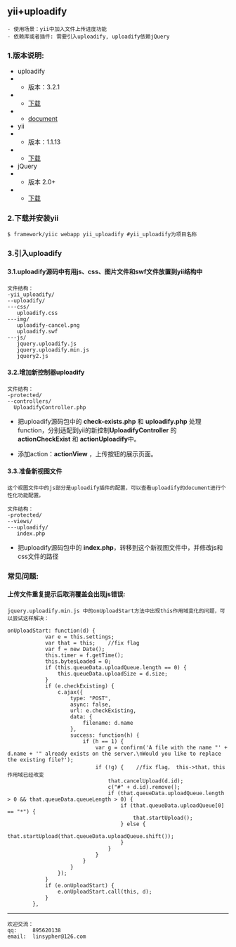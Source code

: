 ## yii+uploadify
>
 	- 使用场景：yii中加入文件上传进度功能
	- 依赖库或者插件: 需要引入uploadify, uploadify依赖jQuery

### 1.版本说明:
- uploadify
- - 版本：3.2.1
- - [下载](http://www.uploadify.com/download/)
- - [document](http://www.uploadify.com/documentation/)
- yii
- - 版本：1.1.13
- - [下载](http://www.yiiframework.com/download/)
- jQuery
- - 版本 2.0+
- - [下载](http://jquery.com/download/)

### 2.下载并安装yii
```
$ framework/yiic webapp yii_uploadify #yii_uploadify为项目名称
```

### 3.引入uploadify
#### 3.1.uploadify源码中有用js、css、图片文件和swf文件放置到yii结构中
```
文件结构：
-yii_uploadify/
--uploadify/
---css/
   uploadify.css
---img/
   uploadify-cancel.png
   uploadify.swf
---js/
   jquery.uploadify.js
   jquery.uploadify.min.js
   jquery2.js
```

#### 3.2.增加新控制器uploadify
```
文件结构：
-protected/
--controllers/
  UploadifyController.php
```
- 把uploadify源码包中的 **check-exists.php** 和 **uploadify.php** 处理function，分别适配到yii的新控制**UploadifyController** 的**actionCheckExist** 和 **actionUploadify**中。

- 添加action：**actionView** ，上传按钮的展示页面。

#### 3.3.准备新视图文件
>
	这个视图文件中的js部分是uploadify插件的配置，可以查看uploadify的document进行个性化功能配置。

```
文件结构：
-protected/
--views/
---uploadify/
   index.php
```
- 把uploadify源码包中的 **index.php**，转移到这个新视图文件中，并修改js和css文件的路径

### 常见问题:
#### 上传文件重复提示后取消覆盖会出现js错误:
>
	jquery.uploadify.min.js 中的onUploadStart方法中出现this作用域变化的问题，可以尝试这样解决：
```
onUploadStart: function(d) {
            var e = this.settings;
            var that = this;    //fix flag
            var f = new Date();
            this.timer = f.getTime();
            this.bytesLoaded = 0;
            if (this.queueData.uploadQueue.length == 0) {
                this.queueData.uploadSize = d.size;
            }
            if (e.checkExisting) {
                c.ajax({
                    type: "POST",
                    async: false,
                    url: e.checkExisting,
                    data: {
                        filename: d.name
                    },
                    success: function(h) {
                        if (h == 1) {
                            var g = confirm('A file with the name "' + d.name + '" already exists on the server.\nWould you like to replace the existing file?');
                            if (!g) {    //fix flag， this->that，this作用域已经改变
                                that.cancelUpload(d.id);
                                c("#" + d.id).remove();
                                if (that.queueData.uploadQueue.length > 0 && that.queueData.queueLength > 0) {
                                    if (that.queueData.uploadQueue[0] == "*") {
                                        that.startUpload();
                                    } else {
                                        that.startUpload(that.queueData.uploadQueue.shift());
                                    }
                                }
                            }
                        }
                    }
                });
            }
            if (e.onUploadStart) {
                e.onUploadStart.call(this, d);
            }
        },
```

---
>
	欢迎交流：
	qq:		895620138
	email:	linsypher@126.com
